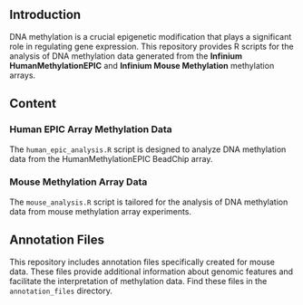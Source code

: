 ## Introduction

DNA methylation is a crucial epigenetic modification that plays a significant role in regulating gene expression. This repository provides R scripts for the analysis of DNA methylation data generated from the **Infinium HumanMethylationEPIC** and **Infinium Mouse Methylation** methylation arrays.

## Content

### Human EPIC Array Methylation Data

The `human_epic_analysis.R` script is designed to analyze DNA methylation data from the HumanMethylationEPIC BeadChip array.

### Mouse Methylation Array Data

The `mouse_analysis.R` script is tailored for the analysis of DNA methylation data from mouse methylation array experiments.

## Annotation Files

This repository includes annotation files specifically created for mouse data. These files provide additional information about genomic features and facilitate the interpretation of methylation data. Find these files in the `annotation_files` directory.